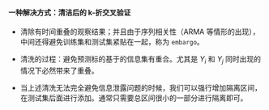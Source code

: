 #### 一种解决方式：清洁后的 k-折交叉验证

- 清除有时间重叠的观察结果；并且由于序列相关性（ARMA 等情形的出现），中间还得避免训练集和测试集紧贴在一起，称为 `embargo`。

- 清洗的过程：避免预测标的基于的信息集有重合。尤其是 $Y_i$ 和 $Y_j$ 同时出现的情况下必然带来了重叠。

- 当上述清洗无法完全避免信息泄露问题的时候，我们可以强行增加隔离区间，在测试集后面进行添加。通常只需要总区间很小的一部分进行隔离即可。